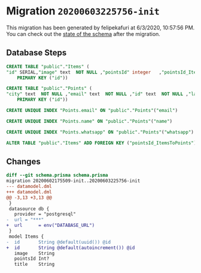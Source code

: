 # Migration `20200603225756-init`

This migration has been generated by felipekafuri at 6/3/2020, 10:57:56 PM.
You can check out the [state of the schema](./schema.prisma) after the migration.

## Database Steps

```sql
CREATE TABLE "public"."Items" (
"id" SERIAL,"image" text  NOT NULL ,"pointsId" integer   ,"pointsId_ItemsToPoints" text   ,"title" text  NOT NULL ,
    PRIMARY KEY ("id"))

CREATE TABLE "public"."Points" (
"city" text  NOT NULL ,"email" text  NOT NULL ,"id" text  NOT NULL ,"latitude" Decimal(65,30)  NOT NULL ,"longitude" Decimal(65,30)  NOT NULL ,"name" text  NOT NULL ,"uf" text  NOT NULL ,"whatsapp" text  NOT NULL ,
    PRIMARY KEY ("id"))

CREATE UNIQUE INDEX "Points.email" ON "public"."Points"("email")

CREATE UNIQUE INDEX "Points.name" ON "public"."Points"("name")

CREATE UNIQUE INDEX "Points.whatsapp" ON "public"."Points"("whatsapp")

ALTER TABLE "public"."Items" ADD FOREIGN KEY ("pointsId_ItemsToPoints")REFERENCES "public"."Points"("id") ON DELETE SET NULL  ON UPDATE CASCADE
```

## Changes

```diff
diff --git schema.prisma schema.prisma
migration 20200602175509-init..20200603225756-init
--- datamodel.dml
+++ datamodel.dml
@@ -3,13 +3,13 @@
 }
 datasource db {
   provider = "postgresql"
-  url = "***"
+  url      = env("DATABASE_URL")
 }
 model Items {
-  id       String @default(uuid()) @id
+  id       String @default(autoincrement()) @id
   image    String
   pointsId Int?
   title    String
```


